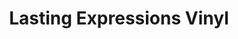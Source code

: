 ---
title: "Lasting Expressions Vinyl"
url: /sioux-falls/lasting-expressions-vinyl/
shop: supermarket
---